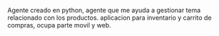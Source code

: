 Agente creado en python, agente que me ayuda a gestionar tema relacionado con los productos.
aplicacion para inventario y carrito de compras, ocupa parte movil y web.